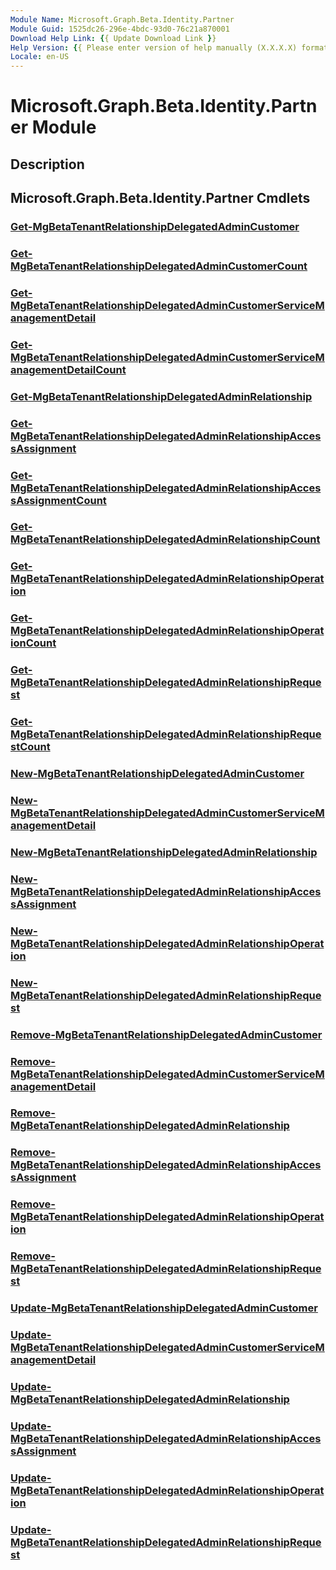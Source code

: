 ```yaml
---
Module Name: Microsoft.Graph.Beta.Identity.Partner
Module Guid: 1525dc26-296e-4bdc-93d0-76c21a870001
Download Help Link: {{ Update Download Link }}
Help Version: {{ Please enter version of help manually (X.X.X.X) format }}
Locale: en-US
---
```


# Microsoft.Graph.Beta.Identity.Partner Module
## Description


## Microsoft.Graph.Beta.Identity.Partner Cmdlets
### [Get-MgBetaTenantRelationshipDelegatedAdminCustomer](Get-MgBetaTenantRelationshipDelegatedAdminCustomer.md)


### [Get-MgBetaTenantRelationshipDelegatedAdminCustomerCount](Get-MgBetaTenantRelationshipDelegatedAdminCustomerCount.md)


### [Get-MgBetaTenantRelationshipDelegatedAdminCustomerServiceManagementDetail](Get-MgBetaTenantRelationshipDelegatedAdminCustomerServiceManagementDetail.md)


### [Get-MgBetaTenantRelationshipDelegatedAdminCustomerServiceManagementDetailCount](Get-MgBetaTenantRelationshipDelegatedAdminCustomerServiceManagementDetailCount.md)


### [Get-MgBetaTenantRelationshipDelegatedAdminRelationship](Get-MgBetaTenantRelationshipDelegatedAdminRelationship.md)


### [Get-MgBetaTenantRelationshipDelegatedAdminRelationshipAccessAssignment](Get-MgBetaTenantRelationshipDelegatedAdminRelationshipAccessAssignment.md)


### [Get-MgBetaTenantRelationshipDelegatedAdminRelationshipAccessAssignmentCount](Get-MgBetaTenantRelationshipDelegatedAdminRelationshipAccessAssignmentCount.md)


### [Get-MgBetaTenantRelationshipDelegatedAdminRelationshipCount](Get-MgBetaTenantRelationshipDelegatedAdminRelationshipCount.md)


### [Get-MgBetaTenantRelationshipDelegatedAdminRelationshipOperation](Get-MgBetaTenantRelationshipDelegatedAdminRelationshipOperation.md)


### [Get-MgBetaTenantRelationshipDelegatedAdminRelationshipOperationCount](Get-MgBetaTenantRelationshipDelegatedAdminRelationshipOperationCount.md)


### [Get-MgBetaTenantRelationshipDelegatedAdminRelationshipRequest](Get-MgBetaTenantRelationshipDelegatedAdminRelationshipRequest.md)


### [Get-MgBetaTenantRelationshipDelegatedAdminRelationshipRequestCount](Get-MgBetaTenantRelationshipDelegatedAdminRelationshipRequestCount.md)


### [New-MgBetaTenantRelationshipDelegatedAdminCustomer](New-MgBetaTenantRelationshipDelegatedAdminCustomer.md)


### [New-MgBetaTenantRelationshipDelegatedAdminCustomerServiceManagementDetail](New-MgBetaTenantRelationshipDelegatedAdminCustomerServiceManagementDetail.md)


### [New-MgBetaTenantRelationshipDelegatedAdminRelationship](New-MgBetaTenantRelationshipDelegatedAdminRelationship.md)


### [New-MgBetaTenantRelationshipDelegatedAdminRelationshipAccessAssignment](New-MgBetaTenantRelationshipDelegatedAdminRelationshipAccessAssignment.md)


### [New-MgBetaTenantRelationshipDelegatedAdminRelationshipOperation](New-MgBetaTenantRelationshipDelegatedAdminRelationshipOperation.md)


### [New-MgBetaTenantRelationshipDelegatedAdminRelationshipRequest](New-MgBetaTenantRelationshipDelegatedAdminRelationshipRequest.md)


### [Remove-MgBetaTenantRelationshipDelegatedAdminCustomer](Remove-MgBetaTenantRelationshipDelegatedAdminCustomer.md)


### [Remove-MgBetaTenantRelationshipDelegatedAdminCustomerServiceManagementDetail](Remove-MgBetaTenantRelationshipDelegatedAdminCustomerServiceManagementDetail.md)


### [Remove-MgBetaTenantRelationshipDelegatedAdminRelationship](Remove-MgBetaTenantRelationshipDelegatedAdminRelationship.md)


### [Remove-MgBetaTenantRelationshipDelegatedAdminRelationshipAccessAssignment](Remove-MgBetaTenantRelationshipDelegatedAdminRelationshipAccessAssignment.md)


### [Remove-MgBetaTenantRelationshipDelegatedAdminRelationshipOperation](Remove-MgBetaTenantRelationshipDelegatedAdminRelationshipOperation.md)


### [Remove-MgBetaTenantRelationshipDelegatedAdminRelationshipRequest](Remove-MgBetaTenantRelationshipDelegatedAdminRelationshipRequest.md)


### [Update-MgBetaTenantRelationshipDelegatedAdminCustomer](Update-MgBetaTenantRelationshipDelegatedAdminCustomer.md)


### [Update-MgBetaTenantRelationshipDelegatedAdminCustomerServiceManagementDetail](Update-MgBetaTenantRelationshipDelegatedAdminCustomerServiceManagementDetail.md)


### [Update-MgBetaTenantRelationshipDelegatedAdminRelationship](Update-MgBetaTenantRelationshipDelegatedAdminRelationship.md)


### [Update-MgBetaTenantRelationshipDelegatedAdminRelationshipAccessAssignment](Update-MgBetaTenantRelationshipDelegatedAdminRelationshipAccessAssignment.md)


### [Update-MgBetaTenantRelationshipDelegatedAdminRelationshipOperation](Update-MgBetaTenantRelationshipDelegatedAdminRelationshipOperation.md)


### [Update-MgBetaTenantRelationshipDelegatedAdminRelationshipRequest](Update-MgBetaTenantRelationshipDelegatedAdminRelationshipRequest.md)



